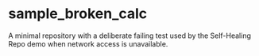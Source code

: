 # sample_broken_calc

A minimal repository with a deliberate failing test used by the
Self-Healing Repo demo when network access is unavailable.
